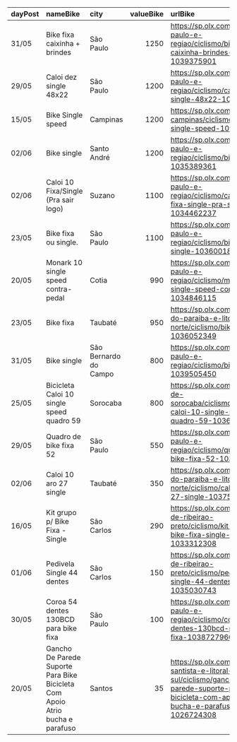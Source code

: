 | dayPost   | nameBike                                                                      | city                  |   valueBike | urlBike                                                                                                                                                |
|:----------|:------------------------------------------------------------------------------|:----------------------|------------:|:-------------------------------------------------------------------------------------------------------------------------------------------------------|
| 31/05     | Bike fixa caixinha + brindes                                                  | São Paulo             |        1250 | https://sp.olx.com.br/sao-paulo-e-regiao/ciclismo/bike-fixa-caixinha-brindes-1039375901                                                                |
| 29/05     | Caloi dez single 48x22                                                        | São Paulo             |        1200 | https://sp.olx.com.br/sao-paulo-e-regiao/ciclismo/caloi-dez-single-48x22-1038446872                                                                    |
| 15/05     | Bike Single speed                                                             | Campinas              |        1200 | https://sp.olx.com.br/grande-campinas/ciclismo/bike-single-speed-1032616627                                                                            |
| 02/06     | Bike single                                                                   | Santo André           |        1200 | https://sp.olx.com.br/sao-paulo-e-regiao/ciclismo/bike-single-1035389361                                                                               |
| 02/06     | Caloi 10 Fixa/Single (Pra sair logo)                                          | Suzano                |        1100 | https://sp.olx.com.br/sao-paulo-e-regiao/ciclismo/caloi-10-fixa-single-pra-sair-logo-1034462237                                                        |
| 23/05     | Bike fixa ou single.                                                          | São Paulo             |        1100 | https://sp.olx.com.br/sao-paulo-e-regiao/ciclismo/bike-fixa-ou-single-1036001809                                                                       |
| 20/05     | Monark 10 single speed contra-pedal                                           | Cotia                 |         990 | https://sp.olx.com.br/sao-paulo-e-regiao/ciclismo/monark-10-single-speed-contra-pedal-1034846115                                                       |
| 23/05     | Bike fixa                                                                     | Taubaté               |         950 | https://sp.olx.com.br/vale-do-paraiba-e-litoral-norte/ciclismo/bike-fixa-1036052349                                                                    |
| 31/05     | Bike single                                                                   | São Bernardo do Campo |         800 | https://sp.olx.com.br/sao-paulo-e-regiao/ciclismo/bike-single-1039505450                                                                               |
| 25/05     | Bicicleta Caloi 10 single speed quadro 59                                     | Sorocaba              |         800 | https://sp.olx.com.br/regiao-de-sorocaba/ciclismo/bicicleta-caloi-10-single-speed-quadro-59-1036926382                                                 |
| 29/05     | Quadro de bike fixa 52                                                        | São Paulo             |         550 | https://sp.olx.com.br/sao-paulo-e-regiao/ciclismo/quadro-de-bike-fixa-52-1030314128                                                                    |
| 02/06     | Caloi 10 aro 27 single                                                        | Taubaté               |         350 | https://sp.olx.com.br/vale-do-paraiba-e-litoral-norte/ciclismo/caloi-10-aro-27-single-1037584017                                                       |
| 16/05     | Kit grupo p/ Bike Fixa - Single                                               | São Carlos            |         290 | https://sp.olx.com.br/regiao-de-ribeirao-preto/ciclismo/kit-grupo-p-bike-fixa-single-1033312308                                                        |
| 01/06     | Pedivela Single 44 dentes                                                     | São Carlos            |         150 | https://sp.olx.com.br/regiao-de-ribeirao-preto/ciclismo/pedivela-single-44-dentes-1035030743                                                           |
| 30/05     | Coroa 54 dentes 130BCD para bike fixa                                         | São Paulo             |         100 | https://sp.olx.com.br/sao-paulo-e-regiao/ciclismo/coroa-54-dentes-130bcd-para-bike-fixa-1038727960                                                     |
| 20/05     | Gancho De Parede Suporte Para Bike Bicicleta Com Apoio Atrio bucha e parafuso | Santos                |          35 | https://sp.olx.com.br/baixada-santista-e-litoral-sul/ciclismo/gancho-de-parede-suporte-para-bike-bicicleta-com-apoio-atrio-bucha-e-parafuso-1026724308 |